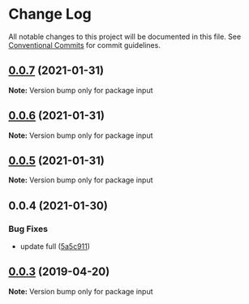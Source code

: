 # Change Log

All notable changes to this project will be documented in this file.
See [Conventional Commits](https://conventionalcommits.org) for commit guidelines.

## [0.0.7](https://github.com/novakand/test/compare/input@0.0.6...input@0.0.7) (2021-01-31)

**Note:** Version bump only for package input





## [0.0.6](https://github.com/novakand/test/compare/input@0.0.5...input@0.0.6) (2021-01-31)

**Note:** Version bump only for package input





## [0.0.5](https://github.com/novakand/test/compare/input@0.0.4...input@0.0.5) (2021-01-31)

**Note:** Version bump only for package input





## 0.0.4 (2021-01-30)


### Bug Fixes

* update full ([5a5c911](https://github.com/novakand/test/commit/5a5c91107c3cb9e162e6fa552e920314f7db6f0a))





## [0.0.3](https://github.com/melcor76/semver-libs/compare/input@0.0.2...input@0.0.3) (2019-04-20)

**Note:** Version bump only for package input
